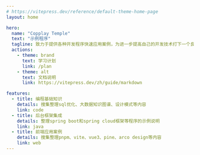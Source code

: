 ```yaml
---
# https://vitepress.dev/reference/default-theme-home-page
layout: home

hero:
  name: "Copplay Temple"
  text: "示例程序"
  tagline: 致力于提供各种开发程序快速应用案例，为进一步提高自己的开发技术打下一个良好的基础。
  actions:
    - theme: brand
      text: 学习计划
      link: /plan
    - theme: alt
      text: 文档说明
      link: https://vitepress.dev/zh/guide/markdown

features:
  - title: 编程基础知识
    details: 搜集整理sql优化、大数据知识图谱、设计模式等内容
    link: code
  - title: 后台框架集成
    details: 整理spring boot和spring cloud框架等程序的示例说明
    link: java
  - title: 前端应用案例
    details: 搜集整理pnpm、vite、vue3、pine、arco design等内容
    link: web
---
```


